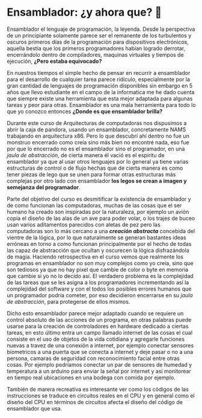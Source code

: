 # Ensamblador: ¿y ahora que? :thinking:

Ensamblador el lenguaje de programación, la leyenda. Desde la perspectiva de un
principiante solamente parece ser el remanente de los turbulentos y oscuros primeros
días de la programación para dispositivos electrónicos, aquella bestia que los primeros
programadores habían logrado derrotar, encerrándolo dentro de compiladores,
maquinas virtuales y tiempos de ejecución, __¿Pero estaba equivocado?__

En nuestros tiempos el simple hecho de pensar en recurrir a ensamblador para el
desarrollo de cualquier tarea parece ridículo, especialmente por la gran cantidad de lenguajes de
programación disponibles sin embargo en 5 años que llevo estudiante en el campo de la
informatica me he dado cuenta que siempre existe una herramienta que esta mejor adaptada
para algunas tareas y peor para otras. Ensamblador es una mala herramienta para
todo lo que yo conozco entonces __¿Donde es que ensamblador brilla?__

Durante este curso de Arquitecturas de computadoras nos dispusimos a abrir la caja
de pandora, usando un ensamblador, concretamente NAMS trabajando en arquitectura x86.
Pero lo que descubrí ahí dentro no fue un monstruo encerrado como creía sino más bien
no encontré nada, eso fue por que lo encerrado no es el ensamblador sino el programador,
en una _jaula de abstracción_, de cierta manera él vació es el espíritu de ensamblador
ya que al usar otros lenguajes por lo general ya tiene varias estructuras de control o
de flujo hechas que de cierta manera es como tener piezas de lego que se unen para formar
otras estructuras más complejas por otro lado con ensamblador 
__los legos se crean a imagen y semejanza del programador__.

Parte del objetivo del curso es desmitificar la existencia de ensamblador y de como
funcionan las computadoras, muchas de las cosas que el ser humano ha creado son inspiradas
por la naturaleza, por ejemplo un avión copia el diseño de las alas de un ave para poder
volar, o los trajes de buceo usan varios aditamentos parecidos con aletas de pez pero
las computadoras son lo más cercano a una ___creación abstracta___ concebida del vientre
de la lógica, por lo que naturalmente se generan bastantes ideas erróneas en torno a como
funcionan principalmente por el hecho de todas las capaz de abstracción que ocultan y oscurecen
la lógica disfrazándola de magia. Haciendo retrospectiva en el curso vemos que realmente
los programas en ensamblador no son muy complejos como yo creía, sino que son tediosos ya que
no hay pixel que cambie de color o byte en memoria que cambie si yo no lo decido así. 
El verdadero problema es la complejidad de las tareas que se les asigna a los programadores
incrementando así la complejidad del software y con el todos los posibles errores humanos
que un programador podría cometer, por eso decidieron encerrarse en su _jaula de abstracción_,
para protegerse de ellos mismos.

Dicho esto ensamblador parece mejor adaptado cuando se requiere un control absoluto de las acciones
de un programa, en otras palabras puede usarse para la creación de controladores en hardware 
dedicado a ciertas tareas, en esto último entra un campo llamado internet de las cosas
el cual consiste en el uso de objetos de la vida cotidiana y agregarle funciones nuevas a travez
de una conexión a internet, por ejemplo conectar sensores biometricos a una puerta que se conecta
a internet y deje pasar o no a una persona, camaras de seguridad con reconocimiento facial entre
otras cosas. Por ejemplo podríamos conectar un par de sensores de humedad y temperatura a un
arduino para enviar la señal por internet y así monitorear en tiempo real ubicaciones en
una bodega con comida por ejemplo. 

También de marera recreativa es interesante ver como los códigos de las instrucciones se traduce
en circuitos reales en el CPU y en general como el diseño del CPU en términos de circuitos afecta
el diseño del código de ensamblador que usa.